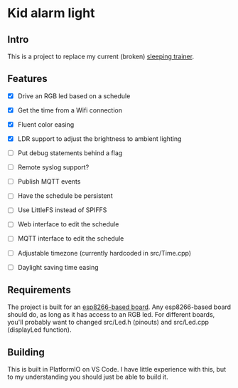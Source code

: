 # Kid alarm light

## Intro

This is a project to replace my current (broken) [sleeping trainer](https://www.bol.com/nl/nl/p/sleepyy-slaaptrainer-voor-kinderen-kinderwekker-met-nachtlamp-en-wekker-wit-konijn/9300000088630304/).

## Features

- [x] Drive an RGB led based on a schedule
- [x] Get the time from a Wifi connection
- [x] Fluent color easing
- [x] LDR support to adjust the brightness to ambient lighting
- [ ] Put debug statements behind a flag
- [ ] Remote syslog support?
- [ ] Publish MQTT events
- [ ] Have the schedule be persistent
- [ ] Use LittleFS instead of SPIFFS
- [ ] Web interface to edit the schedule
- [ ] MQTT interface to edit the schedule
- [ ] Adjustable timezone (currently hardcoded in src/Time.cpp)
- [ ] Daylight saving time easing


## Requirements

The project is built for an [esp8266-based board](https://nl.aliexpress.com/item/1005002879902462.html). Any esp8266-based board should do, as long as it has access to an RGB led. For different boards, you'll probably want to changed src/Led.h (pinouts) and src/Led.cpp (displayLed function).

## Building

This is built in PlatformIO on VS Code. I have little experience with this, but to my understanding you should just be able to build it.
